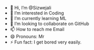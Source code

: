 - 👋 Hi, I’m @Sizwejali
- 👀 I’m interested in Coding
- 🌱 I’m currently learning ML
- 💞️ I’m looking to collaborate on GitHub
- 📫 How to reach me Email
- 😄 Pronouns: Mr
- ⚡ Fun fact: I get bored very easily.

<!---
Sizwejali/Sizwejali is a ✨ special ✨ repository because its `README.md` (this file) appears on your GitHub profile.
You can click the Preview link to take a look at your changes.
--->
